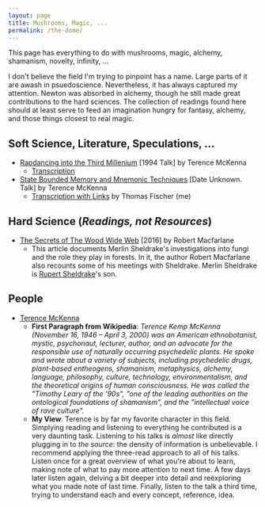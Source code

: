 ```yaml
---
layout: page
title: Mushrooms, Magic, ...
permalink: /the-dome/
---
```


This page has everything to do with mushrooms, magic, alchemy, shamanism, novelty, infinity, ...

I don't believe the field I'm trying to pinpoint has a name. Large parts of it are awash in psuedoscience. Nevertheless, it has always captured my attention. Newton was absorbed in alchemy, though he still made great contributions to the hard sciences. The collection of readings found here should at least serve to feed an imagination hungry for fantasy, alchemy, and those things closest to real magic.

## Soft Science, Literature, Speculations, ...

* [Rapdancing into the Third Millenium](https://www.youtube.com/watch?v=adDRsqEj4PU) [1994 Talk] by Terence McKenna
   * [Transcription](https://terencemckenna.wikispaces.com/Rap+Dancing+Into+the+Third+Millenium)
* [State Bounded Memory and Mnemonic Techniques](https://www.youtube.com/watch?v=4CqvAvu3G_k) [Date Unknown. Talk] by Terence McKenna
   * [Transcription with Links](/state-bounded-memory-and-mnemonic-techniques/) by Thomas Fischer (me)

## Hard Science (*Readings, not Resources*)

* [The Secrets of The Wood Wide Web](http://www.newyorker.com/tech/elements/the-secrets-of-the-wood-wide-web) [2016] by Robert Macfarlane
   * This article documents Merlin Sheldrake's investigations into fungi and the role they play in forests. In it, the author Robert Macfarlane also recounts some of his meetings with Sheldrake. Merlin Sheldrake is [Rupert Sheldrake](https://en.wikipedia.org/wiki/Rupert_Sheldrake)'s son.

## People

* [Terence McKenna](https://en.wikipedia.org/wiki/Terence_McKenna)
   * **First Paragraph from Wikipedia**: *Terence Kemp McKenna (November 16, 1946 – April 3, 2000) was an American ethnobotanist, mystic, psychonaut, lecturer, author, and an advocate for the responsible use of naturally occurring psychedelic plants. He spoke and wrote about a variety of subjects, including psychedelic drugs, plant-based entheogens, shamanism, metaphysics, alchemy, language, philosophy, culture, technology, environmentalism, and the theoretical origins of human consciousness. He was called the "Timothy Leary of the '90s", "one of the leading authorities on the ontological foundations of shamanism", and the "intellectual voice of rave culture".*
   * **My View**: Terence is by far my favorite character in this field. Simplying reading and listening to everything he contributed is a very daunting task. Listening to his talks is *almost* like directly plugging in to *the source*: the density of information is unbelievable. I recommend applying the three-read approach to all of his talks. Listen once for a great overview of what you're about to learn, making note of what to pay more attention to next time. A few days later listen again, delving a bit deeper into detail and reëxploring what you made note of last time. Finally, listen to the talk a third time, trying to understand each and every concept, reference, idea.